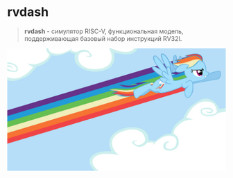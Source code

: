 # rvdash 

> **rvdash** - cимулятор RISC-V, функциональная модель, поддерживающая базовый набор инструкций RV32I.

 
![example](Pictures/rvdash.jpg)  
